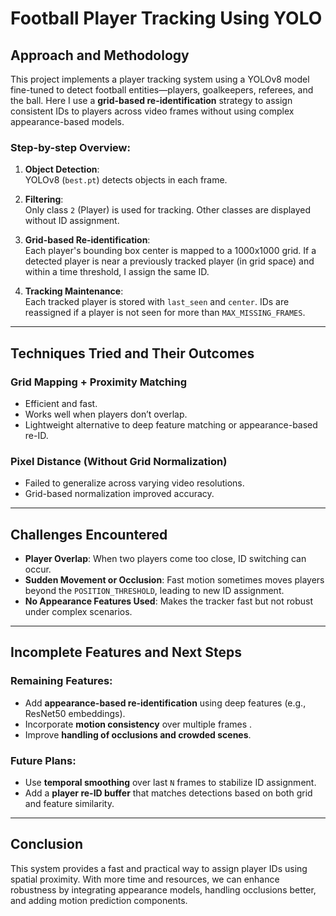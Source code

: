 # Football Player Tracking Using YOLO

## Approach and Methodology

This project implements a player tracking system using a YOLOv8 model fine-tuned to detect football entities—players, goalkeepers, referees, and the ball. Here I use a **grid-based re-identification** strategy to assign consistent IDs to players across video frames without using complex appearance-based models.

### Step-by-step Overview:

1. **Object Detection**:  
   YOLOv8 (`best.pt`) detects objects in each frame.

2. **Filtering**:  
   Only class `2` (Player) is used for tracking. Other classes are displayed without ID assignment.

3. **Grid-based Re-identification**:  
   Each player's bounding box center is mapped to a 1000x1000 grid. If a detected player is near a previously tracked player (in grid space) and within a time threshold, I assign the same ID.

4. **Tracking Maintenance**:  
   Each tracked player is stored with `last_seen` and `center`. IDs are reassigned if a player is not seen for more than `MAX_MISSING_FRAMES`.

---

## Techniques Tried and Their Outcomes

### **Grid Mapping + Proximity Matching**
- Efficient and fast.
- Works well when players don’t overlap.
- Lightweight alternative to deep feature matching or appearance-based re-ID.

### **Pixel Distance (Without Grid Normalization)**
- Failed to generalize across varying video resolutions.
- Grid-based normalization improved accuracy.

---

## Challenges Encountered

- **Player Overlap**: When two players come too close, ID switching can occur.
- **Sudden Movement or Occlusion**: Fast motion sometimes moves players beyond the `POSITION_THRESHOLD`, leading to new ID assignment.
- **No Appearance Features Used**: Makes the tracker fast but not robust under complex scenarios.

---

## Incomplete Features and Next Steps

### Remaining Features:
- Add **appearance-based re-identification** using deep features (e.g., ResNet50 embeddings).
- Incorporate **motion consistency** over multiple frames .
- Improve **handling of occlusions and crowded scenes**.

### Future Plans:
- Use **temporal smoothing** over last `N` frames to stabilize ID assignment.
- Add a **player re-ID buffer** that matches detections based on both grid and feature similarity.

---

## Conclusion

This system provides a fast and practical way to assign player IDs using spatial proximity. With more time and resources, we can enhance robustness by integrating appearance models, handling occlusions better, and adding motion prediction components.
